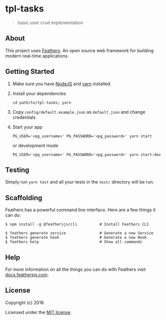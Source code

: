 # tpl-tasks

> basic user crud implementation

## About

This project uses [Feathers](http://feathersjs.com). An open source web framework for building modern real-time applications.

## Getting Started

1. Make sure you have [NodeJS](https://nodejs.org/) and [yarn](https://yarnpkg.com/) installed.
2. Install your dependencies

    ```
    cd path/to/tpl-tasks; yarn
    ```
3. Copy `config/default.example.json` as `default.json` and change credentials

4. Start your app

    ```
    PG_USER='<pg_username>' PG_PASSWORD='<pg_password>' yarn start
    ```
    or development mode
    ```
    PG_USER='<pg_username>' PG_PASSWORD='<pg_password>' yarn start:dev
    ```

## Testing

Simply run `yarn test` and all your tests in the `test/` directory will be run.

## Scaffolding

Feathers has a powerful command line interface. Here are a few things it can do:

```
$ npm install -g @feathersjs/cli          # Install Feathers CLI

$ feathers generate service               # Generate a new Service
$ feathers generate hook                  # Generate a new Hook
$ feathers help                           # Show all commands
```

## Help

For more information on all the things you can do with Feathers visit [docs.feathersjs.com](http://docs.feathersjs.com).

## License

Copyright (c) 2018

Licensed under the [MIT license](LICENSE).
